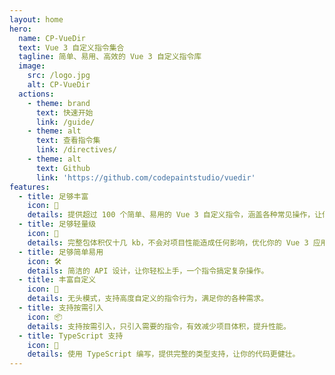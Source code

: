 ```yaml
---
layout: home
hero:
  name: CP-VueDir
  text: Vue 3 自定义指令集合
  tagline: 简单、易用、高效的 Vue 3 自定义指令库
  image:
    src: /logo.jpg
    alt: CP-VueDir
  actions:
    - theme: brand
      text: 快速开始
      link: /guide/
    - theme: alt
      text: 查看指令集
      link: /directives/
    - theme: alt
      text: Github
      link: 'https://github.com/codepaintstudio/vuedir'
features:
  - title: 足够丰富
    icon: 🎲
    details: 提供超过 100 个简单、易用的 Vue 3 自定义指令，涵盖各种常见操作，让你的开发更高效。
  - title: 足够轻量级
    icon: 🚀
    details: 完整包体积仅十几 kb，不会对项目性能造成任何影响，优化你的 Vue 3 应用。
  - title: 足够简单易用
    icon: 🛠️
    details: 简洁的 API 设计，让你轻松上手，一个指令搞定复杂操作。
  - title: 丰富自定义
    icon: 🔧
    details: 无头模式，支持高度自定义的指令行为，满足你的各种需求。
  - title: 支持按需引入
    icon: 📦
    details: 支持按需引入，只引入需要的指令，有效减少项目体积，提升性能。
  - title: TypeScript 支持
    icon: 🦾
    details: 使用 TypeScript 编写，提供完整的类型支持，让你的代码更健壮。
---
```

